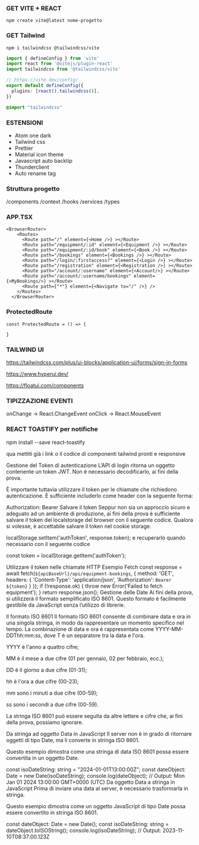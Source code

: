 ### GET VITE + REACT
`npm create vite@latest nome-progetto`
### GET Tailwind
`npm i tailwindcss @tailwindcss/vite`

```ts
import { defineConfig } from 'vite'
import react from '@vitejs/plugin-react'
import tailwindcss from '@tailwindcss/vite'

// https://vite.dev/config/
export default defineConfig({
  plugins: [react(),tailwindcss()],
})
```

```css
@import "tailwindcss"
```

### ESTENSIONI
- Atom one dark
- Tailwind css
- Prettier
- Material icon theme
- Javascript auto backtip
- Thunderclient
- Auto rename tag



### Struttura progetto
/components
/context
/hooks
/services
/types


### APP.TSX
```tsx
<BrowserRouter>
    <Routes>
      <Route path="/" element={<Home />} ></Route>
      <Route path="/equipment/:id" element={<Equipment />} ></Route>
      <Route path="/equipment/:id/book" element={<Book />} ></Route>
      <Route path="/bookings" element={<Bookings />} ></Route>
      <Route path="/login/:firstaccess?" element={<Login />} ></Route>
      <Route path="/registration" element={<Registration />} ></Route>
      <Route path="/account/:username" element={<Account/>} ></Route>
      <Route path="/account/:username/bookings" element={<MyBookings/>} ></Route>
      <Route path={"*"} element={<Navigate to="/" />} />
    </Routes>
  </BrowserRouter>
  ```


### ProtectedRoute

```tsx
const ProtectedRoute = () => {
  
}
```


### TAILWIND UI

https://tailwindcss.com/plus/ui-blocks/application-ui/forms/sign-in-forms


 https://www.hyperui.dev/

 https://floatui.com/components



 ### TIPIZZAZIONE EVENTI

 onChange -> React.ChangeEvent<HTMLInputElement> 
 onClick -> React.MouseEvent<HTMLInputElement>


 ### REACT TOASTIFY per notifiche

 npm install --save react-toastify

 


 qua mettiti già i link o il codice di componenti tailwind pronti e responsive








 Gestione del Token di autenticazione
L’API di login ritorna un oggetto contenente un token JWT. Non è necessario decodificarlo, ai fini della prova.

È importante tuttavia utilizzare il token per le chiamate che richiedono autenticazione. È sufficiente includerlo come header con la seguente forma:

Authorization: Bearer <token>
Salvare il token
Seppur non sia un approccio sicuro e adeguato ad un ambiente di produzione, ai fini della prova è sufficiente salvare il token del localstorage del browser con il seguente codice. Qualora si volesse, è accettabile salvare il token nel cookie storage.


localStorage.setItem('authToken', response.token);
e recuperarlo quando necessario con il seguente codice


const token = localStorage.getItem('authToken');

Utilizzare il token nelle chiamate HTTP
Esempio Fetch
const response = await fetch(`${apiBaseUrl}/api/equipment-bookings`, {
  method: 'GET',
  headers: {
    'Content-Type': 'application/json',
    'Authorization': `Bearer ${token}`
  }
});
if (!response.ok) {
  throw new Error('Failed to fetch equipment');
}
return response.json();
Gestione delle Date
Ai fini della prova, si utilizzerà il formato semplificato ISO 8601. Questo formato è facilmente gestibile da JavaScript senza l’utilizzo di librerie.

Il formato ISO 8601
Il formato ISO 8601 consente di combinare data e ora in una singola stringa, in modo da rappresentare un momento specifico nel tempo. La combinazione di data e ora è rappresentata come YYYY-MM-DDThh:mm:ss, dove T è un separatore tra la data e l'ora.

YYYY è l'anno a quattro cifre;

MM è il mese a due cifre (01 per gennaio, 02 per febbraio, ecc.);

DD è il giorno a due cifre (01-31);

hh è l'ora a due cifre (00-23);

mm sono i minuti a due cifre (00-59);

ss sono i secondi a due cifre (00-59).

La stringa ISO 8601 può essere seguita da altre lettere e cifre che, ai fini della prova, possiamo ignorare.

Da stringa ad oggetto Data in JavaScript
Il server non è in grado di ritornare oggetti di tipo Date, ma li converte in stringa ISO 8601. 

Questo esempio dimostra come una stringa di data ISO 8601 possa essere convertita in un oggetto Date.

const isoDateString: string = "2024-01-01T13:00:00Z";
const dateObject: Date = new Date(isoDateString);
console.log(dateObject); // Output: Mon Jan 01 2024 13:00:00 GMT+0000 (UTC)
Da oggetto Data a stringa in JavaScript
Prima di inviare una data al server, è necessario trasformarla in stringa.

Questo esempio dimostra come un oggetto JavaScript di tipo Date possa essere convertito in stringa ISO 8601.

const dateObject: Date = new Date();
const isoDateString: string = dateObject.toISOString();
console.log(isoDateString); // Output: 2023-11-10T08:37:00.123Z
